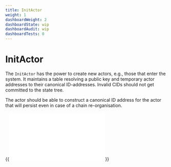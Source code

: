 ```yaml
---
title: InitActor
weight: 1
dashboardWeight: 2
dashboardState: wip
dashboardAudit: wip
dashboardTests: 0
---
```


# InitActor

The `InitActor` has the power to create new actors, e.g., those that enter the system. It maintains a table resolving a public key and temporary actor addresses to their canonical ID-addresses. Invalid CIDs should not get committed to the state tree.

The actor should be able to construct a canonical ID address for the actor that will persist even in case of a chain re-organisation.

{{<embed src="/externals/specs-actors/actors/builtin/init/init_actor.go" lang="go">}}
